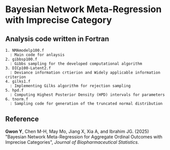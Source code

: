 # Bayesian Network Meta-Regression with Imprecise Category

## Analysis code written in Fortran
    1. NMAmodelp100.f
      : Main code for anlaysis
    2. gibbsp100.f
      : Gibbs sampling for the developed computational algorithm
    3. DICp100-Latent2.f
      : Deviance information crtierion and Widely applicable information criterion
    4. gilks1.f
      : Implementing Gilks algorithm for rejection sampling
    5. hpd.f
      : Computing Highest Posterior Density (HPD) intervals for parameters
    6. tnorm.f
      : Sampling code for generation of the truncated normal distribution

## Reference

**Gwon Y**, Chen M-H, May Mo, Jiang X, Xia A, and Ibrahim JG. (2025) "Bayesian Network Meta-Regression for Aggregate Ordinal Outcomes with Imprecise Categories", *Journal of Biopharmaceutical Statistics*.

